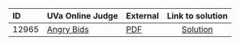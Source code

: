 | ID | UVa Online Judge | External | Link to solution |
|:---|:---|:---|:---:|
| 12965 | [Angry Bids](https://onlinejudge.org/index.php?option=com_onlinejudge&Itemid=8&category=24&page=show_problem&problem=4844) | [PDF](https://onlinejudge.org/external/129/12965.pdf) | [Solution](https%3A//github.com/versenyi98/programming-contests/tree/master/UVa%20Online%20Judge/12965%2520-%2520Angry%2520Bids)|
